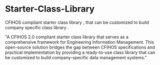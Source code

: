 # Starter-Class-Library
CFIHOS compliant starter class library , that can be customized to build company specific class library .

"A CFIHOS 2.0 compliant starter class library that serves as a comprehensive framework for Engineering Information Management. This open-source solution bridges the gap between CFIHOS specifications and practical implementation by providing a ready-to-use class library that can be customized to build company-specific data management systems."
